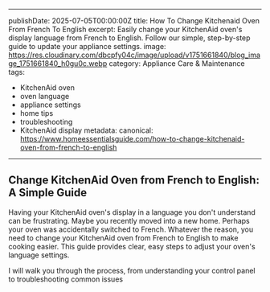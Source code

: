 
---
publishDate: 2025-07-05T00:00:00Z
title: How To Change Kitchenaid Oven From French To English
excerpt: Easily change your KitchenAid oven's display language from French to English. Follow our simple, step-by-step guide to update your appliance settings.
image: https://res.cloudinary.com/dbcpfy04c/image/upload/v1751661840/blog_image_1751661840_h0gu0c.webp
category: Appliance Care & Maintenance
tags:
  - KitchenAid oven
  - oven language
  - appliance settings
  - home tips
  - troubleshooting
  - KitchenAid display
metadata:
  canonical: https://www.homeessentialsguide.com/how-to-change-kitchenaid-oven-from-french-to-english
---

## Change KitchenAid Oven from French to English: A Simple Guide

Having your KitchenAid oven's display in a language you don't understand can be frustrating. Maybe you recently moved into a new home. Perhaps your oven was accidentally switched to French. Whatever the reason, you need to change your KitchenAid oven from French to English to make cooking easier. This guide provides clear, easy steps to adjust your oven's language settings.

I will walk you through the process, from understanding your control panel to troubleshooting common issues